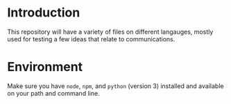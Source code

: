 # Introduction
This repository will have a variety of files on different langauges, mostly used for testing a few ideas that relate to communications.
# Environment
Make sure you have `node`, `npm`, and `python` (version 3) installed and available on your path and command line.